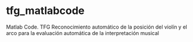 # tfg_matlabcode
Matlab Code. TFG Reconocimiento automático de la posición del violín y el arco para la evaluación automática de la interpretación musical 
